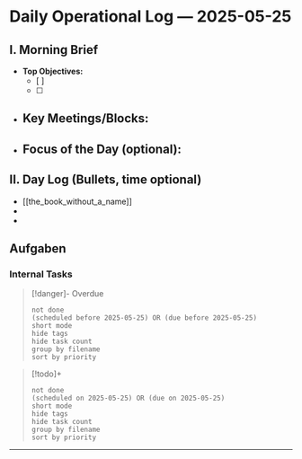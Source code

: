 
# Daily Operational Log — 2025-05-25

## I. Morning Brief

- **Top Objectives:**
  - [ ]
  - [ ]
- **Key Meetings/Blocks:**
  -
- **Focus of the Day (optional):**
  -

## II. Day Log (Bullets, time optional)

- [[the_book_without_a_name]]
-
-

## Aufgaben

### Internal Tasks

> [!danger]- Overdue
>```tasks
>not done
>(scheduled before 2025-05-25) OR (due before 2025-05-25)
>short mode
>hide tags
>hide task count
>group by filename
>sort by priority
>```

> [!todo]+
>```tasks
>not done
>(scheduled on 2025-05-25) OR (due on 2025-05-25)
>short mode
>hide tags
>hide task count
>group by filename
>sort by priority
>```

---
